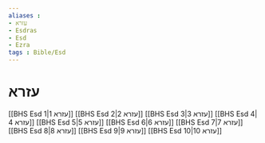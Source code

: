 ```yaml
---
aliases : 
- עזרא
- Esdras
- Esd
- Ezra
tags : Bible/Esd
---
```


# עזרא

[[BHS Esd 1|עזרא 1]]
[[BHS Esd 2|עזרא 2]]
[[BHS Esd 3|עזרא 3]]
[[BHS Esd 4|עזרא 4]]
[[BHS Esd 5|עזרא 5]]
[[BHS Esd 6|עזרא 6]]
[[BHS Esd 7|עזרא 7]]
[[BHS Esd 8|עזרא 8]]
[[BHS Esd 9|עזרא 9]]
[[BHS Esd 10|עזרא 10]]
